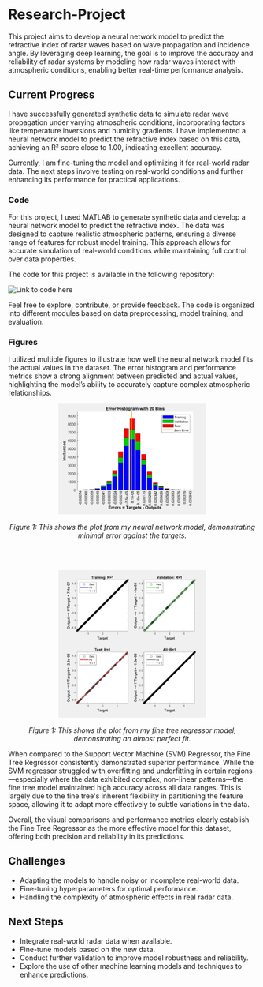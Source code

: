 # Research-Project

This project aims to develop a neural network model to predict the refractive index of radar waves based on wave propagation and incidence angle. By leveraging deep learning, the goal is to improve the accuracy and reliability of radar systems by modeling how radar waves interact with atmospheric conditions, enabling better real-time performance analysis.

## Current Progress
I have successfully generated synthetic data to simulate radar wave propagation under varying atmospheric conditions, incorporating factors like temperature inversions and humidity gradients. I have implemented a neural network model to predict the refractive index based on this data, achieving an R² score close to 1.00, indicating excellent accuracy.

Currently, I am fine-tuning the model and optimizing it for real-world radar data. The next steps involve testing on real-world conditions and further enhancing its performance for practical applications.

### Code
For this project, I used MATLAB to generate synthetic data and develop a neural network model to predict the refractive index. The data was designed to capture realistic atmospheric patterns, ensuring a diverse range of features for robust model training. This approach allows for accurate simulation of real-world conditions while maintaining full control over data properties.

The code for this project is available in the following repository:

![Link to code here](Code/First_ML_Radar_for_git.m)

Feel free to explore, contribute, or provide feedback. The code is organized into different modules based on data preprocessing, model training, and evaluation.



### Figures

I utilized multiple figures to illustrate how well the neural network model fits the actual values in the dataset. The error histogram and performance metrics show a strong alignment between predicted and actual values, highlighting the model’s ability to accurately capture complex atmospheric relationships.

<p align="center">
  <img src="Figures/errors.png" alt="Plot Description" width="300"/>
</p>

<p align="center"><em>Figure 1: This shows the plot from my neural network model, demonstrating minimal error against the targets.</em></p>

<br><br>

<p align="center">
  <img src="Figures/Rsquared.png" alt="Plot Description" width="300"/>
</p>

<p align="center"><em>Figure 1: This shows the plot from my fine tree regressor model, demonstrating an almost perfect fit.</em></p>

When compared to the Support Vector Machine (SVM) Regressor, the Fine Tree Regressor consistently demonstrated superior performance. While the SVM regressor struggled with overfitting and underfitting in certain regions—especially where the data exhibited complex, non-linear patterns—the fine tree model maintained high accuracy across all data ranges. This is largely due to the fine tree's inherent flexibility in partitioning the feature space, allowing it to adapt more effectively to subtle variations in the data.

Overall, the visual comparisons and performance metrics clearly establish the Fine Tree Regressor as the more effective model for this dataset, offering both precision and reliability in its predictions.

## Challenges
* Adapting the models to handle noisy or incomplete real-world data.
* Fine-tuning hyperparameters for optimal performance.
* Handling the complexity of atmospheric effects in real radar data.

## Next Steps
* Integrate real-world radar data when available.
* Fine-tune models based on the new data.
* Conduct further validation to improve model robustness and reliability.
* Explore the use of other machine learning models and techniques to enhance predictions.
